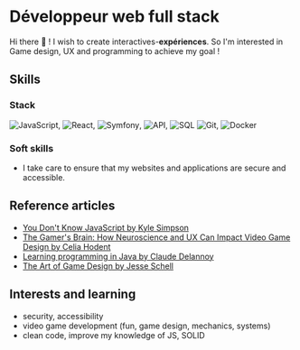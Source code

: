 # Développeur web full stack
Hi there :wave: !
I wish to create interactives-**expériences**. So I'm interested in Game design, UX and programming to achieve my goal !

## Skills
### Stack
![JavaScript](https://img.shields.io/badge/logo-javascript-blue?logo=javascript), ![React](https://img.shields.io/badge/React-20232A?logo=react&logoColor=61DAFB), ![Symfony](https://img.shields.io/badge/Symfony-000000?logo=symfony&logoColor=white), ![API](https://img.shields.io/badge/API-FF6F00?logo=fastapi&logoColor=white), ![SQL](https://img.shields.io/badge/SQL-4479A1?logo=mysql&logoColor=white)
![Git](https://img.shields.io/badge/Git-F05032?logo=git&logoColor=white), ![Docker](https://img.shields.io/badge/Docker-2496ED?logo=docker&logoColor=white)

### Soft skills
- I take care to ensure that my websites and applications are secure and accessible.

## Reference articles
- [You Don't Know JavaScript by Kyle Simpson](https://github.com/getify/You-Dont-Know-JS/blob/2nd-ed/get-started/README.md)
- [The Gamer's Brain: How Neuroscience and UX Can Impact Video Game Design by Celia Hodent](https://celiahodent.com/resources/#check-out-my-books)
- [Learning programming in Java by Claude Delannoy](https://www.editions-eyrolles.com/livre/programmer-en-java-12)
- [The Art of Game Design by Jesse Schell](https://www.amazon.fr/Art-Game-Design-Lenses-Third/dp/1138632058)

## Interests and learning
- security, accessibility 
- video game development (fun, game design, mechanics, systems)
- clean code, improve my knowledge of JS, SOLID

